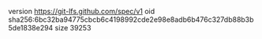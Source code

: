 version https://git-lfs.github.com/spec/v1
oid sha256:6bc32ba94775cbcb6c4198992cde2e98e8adb6b476c327db88b3b5de1838e294
size 39253
